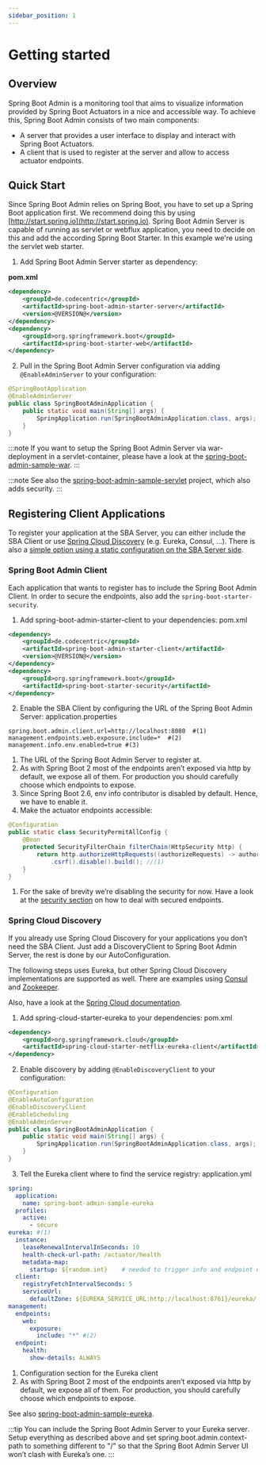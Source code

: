 ```yaml
---
sidebar_position: 1
---
```

# Getting started

## Overview
Spring Boot Admin is a monitoring tool that aims to visualize information provided by Spring Boot Actuators in a nice and accessible way.
To achieve this, Spring Boot Admin consists of two main components:

* A server that provides a user interface to display and interact with Spring Boot Actuators.
* A client that is used to register at the server and allow to access actuator endpoints.

## Quick Start
Since Spring Boot Admin relies on Spring Boot, you have to set up a Spring Boot application first.
We recommend doing this by using [http://start.spring.io](http://start.spring.io).
Spring Boot Admin Server is capable of running as servlet or webflux application, you need to decide on this and add the according Spring Boot Starter.
In this example we're using the servlet web starter.

1. Add Spring Boot Admin Server starter as dependency:

__pom.xml__
```xml
<dependency>
    <groupId>de.codecentric</groupId>
    <artifactId>spring-boot-admin-starter-server</artifactId>
    <version>@VERSION@</version>
</dependency>
<dependency>
    <groupId>org.springframework.boot</groupId>
    <artifactId>spring-boot-starter-web</artifactId>
</dependency>
```
2. Pull in the Spring Boot Admin Server configuration via adding `@EnableAdminServer` to your configuration:
```java
@SpringBootApplication
@EnableAdminServer
public class SpringBootAdminApplication {
    public static void main(String[] args) {
        SpringApplication.run(SpringBootAdminApplication.class, args);
    }
}
```

:::note
If you want to setup the Spring Boot Admin Server via war-deployment in a servlet-container, please have a look at the [spring-boot-admin-sample-war](https://github.com/codecentric/spring-boot-admin/tree/master/spring-boot-admin-samples/spring-boot-admin-sample-war/).
:::

:::note
See also the [spring-boot-admin-sample-servlet](https://github.com/codecentric/spring-boot-admin/tree/master/spring-boot-admin-samples/spring-boot-admin-sample-servlet/) project, which also adds security.
:::

## Registering Client Applications

To register your application at the SBA Server, you can either include the SBA Client or use [Spring Cloud Discovery](https://spring.io/projects/spring-cloud) (e.g. Eureka, Consul, …​). There is also a [simple option using a static configuration on the SBA Server side](server/server#spring-cloud-discovery-static-config).

### Spring Boot Admin Client

Each application that wants to register has to include the Spring Boot Admin Client. In order to secure the endpoints, also add the `spring-boot-starter-security`.

1. Add spring-boot-admin-starter-client to your dependencies:
pom.xml 
```xml
<dependency>
    <groupId>de.codecentric</groupId>
    <artifactId>spring-boot-admin-starter-client</artifactId>
    <version>@VERSION@</version>
</dependency>
<dependency>
    <groupId>org.springframework.boot</groupId>
    <artifactId>spring-boot-starter-security</artifactId>
</dependency>
```
2. Enable the SBA Client by configuring the URL of the Spring Boot Admin Server:
application.properties
```properties
spring.boot.admin.client.url=http://localhost:8080  #(1)
management.endpoints.web.exposure.include=*  #(2)
management.info.env.enabled=true #(3)
```
   1. The URL of the Spring Boot Admin Server to register at.
   2. As with Spring Boot 2 most of the endpoints aren’t exposed via http by default, we expose all of them. For production you should carefully choose which endpoints to expose.
   3. Since Spring Boot 2.6, env info contributor is disabled by default. Hence, we have to enable it.
3. Make the actuator endpoints accessible:
```java
@Configuration
public static class SecurityPermitAllConfig {
    @Bean
    protected SecurityFilterChain filterChain(HttpSecurity http) {
        return http.authorizeHttpRequests((authorizeRequests) -> authorizeRequests.anyRequest().permitAll())
            .csrf().disable().build(); //(1)
    }
}
```
   1. For the sake of brevity we’re disabling the security for now. Have a look at the [security section](security#%5Fsecurity) on how to deal with secured endpoints.

### Spring Cloud Discovery

If you already use Spring Cloud Discovery for your applications you don’t need the SBA Client. Just add a DiscoveryClient to Spring Boot Admin Server, the rest is done by our AutoConfiguration.

The following steps uses Eureka, but other Spring Cloud Discovery implementations are supported as well. There are examples using [Consul](https://github.com/codecentric/spring-boot-admin/tree/master/spring-boot-admin-samples/spring-boot-admin-sample-consul/) and [Zookeeper](https://github.com/codecentric/spring-boot-admin/tree/master/spring-boot-admin-samples/spring-boot-admin-sample-zookeeper/).

Also, have a look at the [Spring Cloud documentation](http://projects.spring.io/spring-cloud/spring-cloud.html).

1. Add spring-cloud-starter-eureka to your dependencies:
pom.xml
```xml
<dependency>
    <groupId>org.springframework.cloud</groupId>
    <artifactId>spring-cloud-starter-netflix-eureka-client</artifactId>
</dependency>
```
2. Enable discovery by adding `@EnableDiscoveryClient` to your configuration:
```java
@Configuration
@EnableAutoConfiguration
@EnableDiscoveryClient
@EnableScheduling
@EnableAdminServer
public class SpringBootAdminApplication {
    public static void main(String[] args) {
        SpringApplication.run(SpringBootAdminApplication.class, args);
    }
}
```
3. Tell the Eureka client where to find the service registry:
application.yml
```yml
spring:
  application:
    name: spring-boot-admin-sample-eureka
  profiles:
    active:
      - secure
eureka: #(1)
  instance:
    leaseRenewalIntervalInSeconds: 10
    health-check-url-path: /actuator/health
    metadata-map:
      startup: ${random.int}    # needed to trigger info and endpoint update after restart
  client:
    registryFetchIntervalSeconds: 5
    serviceUrl:
      defaultZone: ${EUREKA_SERVICE_URL:http://localhost:8761}/eureka/
management:
  endpoints:
    web:
      exposure:
        include: "*" #(2)
  endpoint:
    health:
      show-details: ALWAYS
```
   1. Configuration section for the Eureka client
   2. As with Spring Boot 2 most of the endpoints aren’t exposed via http by default, we expose all of them. For production, you should carefully choose which endpoints to expose.

See also [spring-boot-admin-sample-eureka](https://github.com/codecentric/spring-boot-admin/tree/master/spring-boot-admin-samples/spring-boot-admin-sample-eureka/).

:::tip
You can include the Spring Boot Admin Server to your Eureka server. Setup everything as described above and set spring.boot.admin.context-path to something different to "/" so that the Spring Boot Admin Server UI won’t clash with Eureka’s one.
:::
